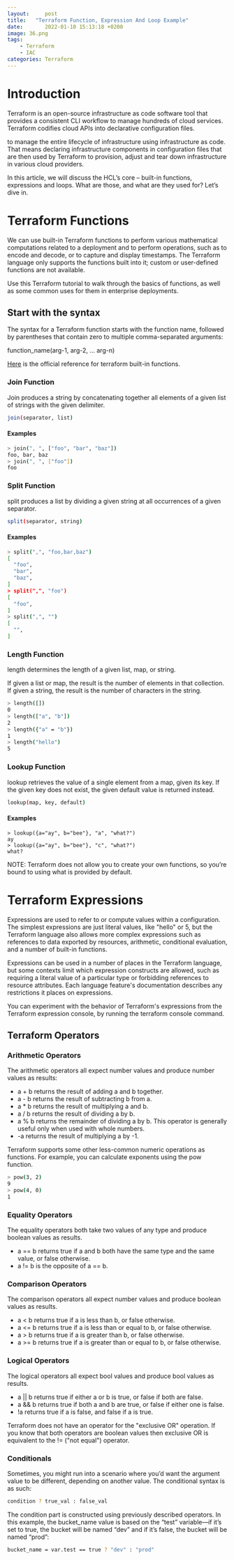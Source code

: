 ```yaml
---
layout:     post
title:   "Terraform Function, Expression And Loop Example"
date:       2022-01-10 15:13:18 +0200
image: 36.png
tags:
    - Terraform
    - IAC
categories: Terraform
---
```


<h1> Introduction </h1>

Terraform is an open-source infrastructure as code software tool that provides a consistent CLI workflow to manage hundreds of cloud services. Terraform codifies cloud APIs into declarative configuration files.

to manage the entire lifecycle of infrastructure using infrastructure as code. That means declaring infrastructure components in configuration files that are then used by Terraform to provision, adjust and tear down infrastructure in various cloud providers.

In this article, we will discuss the HCL’s core – built-in functions, expressions and loops. What are those, and what are they used for? Let’s dive in.

<h1> Terraform Functions </h1>

We can use built-in Terraform functions to perform various mathematical computations related to a deployment and to perform operations, such as to encode and decode, or to capture and display timestamps. The Terraform language only supports the functions built into it; custom or user-defined functions are not available.

Use this Terraform tutorial to walk through the basics of functions, as well as some common uses for them in enterprise deployments.

<h2> Start with the syntax </h2>

The syntax for a Terraform function starts with the function name, followed by parentheses that contain zero to multiple comma-separated arguments:

function_name(arg-1, arg-2, … arg-n)

[Here](https://www.terraform.io/language/functions) is the official reference for terraform built-in functions.

<h3> Join Function </h3>

Join produces a string by concatenating together all elements of a given list of strings with the given delimiter.

```bash
join(separator, list)
```
<h4> Examples </h4>

```bash
> join(", ", ["foo", "bar", "baz"])
foo, bar, baz
> join(", ", ["foo"])
foo
```
<h3> Split Function </h3>

split produces a list by dividing a given string at all occurrences of a given separator.

```bash
split(separator, string)
```
<h4> Examples </h4>

```bash
> split(",", "foo,bar,baz")
[
  "foo",
  "bar",
  "baz",
]
> split(",", "foo")
[
  "foo",
]
> split(",", "")
[
  "",
]
```
<h3> Length Function </h3>

length determines the length of a given list, map, or string.

If given a list or map, the result is the number of elements in that collection. If given a string, the result is the number of characters in the string.

```bash
> length([])
0
> length(["a", "b"])
2
> length({"a" = "b"})
1
> length("hello")
5
```
<h3> Lookup Function </h3>

lookup retrieves the value of a single element from a map, given its key. If the given key does not exist, the given default value is returned instead.

```bash
lookup(map, key, default)
```
<h4> Examples </h4>

```
> lookup({a="ay", b="bee"}, "a", "what?")
ay
> lookup({a="ay", b="bee"}, "c", "what?")
what?
```
NOTE: Terraform does not allow you to create your own functions, so you’re bound to using what is provided by default.

<h1> Terraform Expressions </h1>

Expressions are used to refer to or compute values within a configuration. The simplest expressions are just literal values, like "hello" or 5, but the Terraform language also allows more complex expressions such as references to data exported by resources, arithmetic, conditional evaluation, and a number of built-in functions.

Expressions can be used in a number of places in the Terraform language, but some contexts limit which expression constructs are allowed, such as requiring a literal value of a particular type or forbidding references to resource attributes. Each language feature's documentation describes any restrictions it places on expressions.

You can experiment with the behavior of Terraform's expressions from the Terraform expression console, by running the terraform console command.

<h2> Terraform Operators </h2>

<h3> Arithmetic Operators </h3>

The arithmetic operators all expect number values and produce number values as results:

- a + b returns the result of adding a and b together.
- a - b returns the result of subtracting b from a.
- a * b returns the result of multiplying a and b.
- a / b returns the result of dividing a by b.
- a % b returns the remainder of dividing a by b. This operator is generally useful only when used with whole numbers.
- -a returns the result of multiplying a by -1.

Terraform supports some other less-common numeric operations as functions. For example, you can calculate exponents using the pow function.

```bash
> pow(3, 2)
9
> pow(4, 0)
1
```
<h3> Equality Operators </h3>

The equality operators both take two values of any type and produce boolean values as results.

- a == b returns true if a and b both have the same type and the same value, or false otherwise.
- a != b is the opposite of a == b.

<h3> Comparison Operators </h3>

The comparison operators all expect number values and produce boolean values as results.

- a < b returns true if a is less than b, or false otherwise.
- a <= b returns true if a is less than or equal to b, or false otherwise.
- a > b returns true if a is greater than b, or false otherwise.
- a >= b returns true if a is greater than or equal to b, or false otherwise.

<h3> Logical Operators </h3>

The logical operators all expect bool values and produce bool values as results.
    
- a || b returns true if either a or b is true, or false if both are false.
- a && b returns true if both a and b are true, or false if either one is false.
- !a returns true if a is false, and false if a is true.
    
Terraform does not have an operator for the "exclusive OR" operation. If you know that both operators are boolean values then exclusive OR is equivalent to the != ("not equal") operator.    
 
<h3> Conditionals </h3>

Sometimes, you might run into a scenario where you’d want the argument value to be different, depending on another value. The conditional syntax is as such:

```bash
condition ? true_val : false_val
```
The condition part is constructed using previously described operators. In this example, the bucket_name value is based on the “test” variable—if it’s set to true, the bucket will be named “dev” and if it’s false, the bucket will be named “prod”:

```bash
bucket_name = var.test == true ? "dev" : "prod"
```
